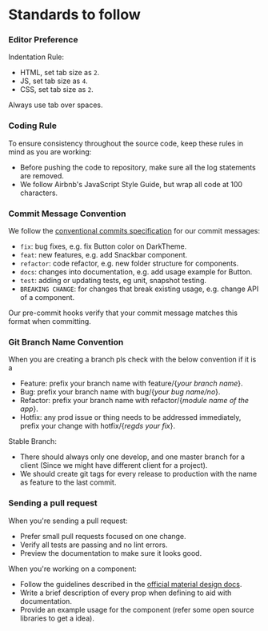 # Standards to follow

### Editor Preference

Indentation Rule:

- HTML, set tab size as `2`.
- JS, set tab size as `4`.
- CSS, set tab size as `2`.

Always use tab over spaces.

### Coding Rule

To ensure consistency throughout the source code, keep these rules in mind as you are working:

- Before pushing the code to repository, make sure all the log statements are removed.
- We follow Airbnb's JavaScript Style Guide, but wrap all code at 100 characters.

### Commit Message Convention

We follow the [conventional commits specification](https://www.conventionalcommits.org/en) for our commit messages:

- `fix`: bug fixes, e.g. fix Button color on DarkTheme.
- `feat`: new features, e.g. add Snackbar component.
- `refactor`: code refactor, e.g. new folder structure for components.
- `docs`: changes into documentation, e.g. add usage example for Button.
- `test`: adding or updating tests, eg unit, snapshot testing.
- `BREAKING CHANGE`: for changes that break existing usage, e.g. change API of a component.

Our pre-commit hooks verify that your commit message matches this format when committing.

### Git Branch Name Convention

When you are creating a branch pls check with the below convention if it is a
- Feature: prefix your branch name with feature/{*your branch name*}.
- Bug: prefix your branch name with bug/{*your bug name/no*}.
- Refactor: prefix your branch name with refactor/{*module name of the app*}.
- Hotfix: any prod issue or thing needs to be addressed immediately, prefix your change with hotfix/{*regds your fix*}.

Stable Branch:
- There should always only one develop, and one master branch for a client (Since we might have different client for a project).
- We should create git tags for every release to production with the name as feature to the last commit.

### Sending a pull request

When you're sending a pull request:

- Prefer small pull requests focused on one change.
- Verify all tests are passing and no lint errors.
- Preview the documentation to make sure it looks good.

When you're working on a component:

- Follow the guidelines described in the [official material design docs](https://material.io/guidelines/).
- Write a brief description of every prop when defining to aid with documentation.
- Provide an example usage for the component (refer some open source libraries to get a idea).

